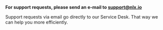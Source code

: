 
**For support requests, please send an e-mail to support@nlx.io**

Support requests via email go directly to our Service Desk. That way we can
help you more efficiently.
